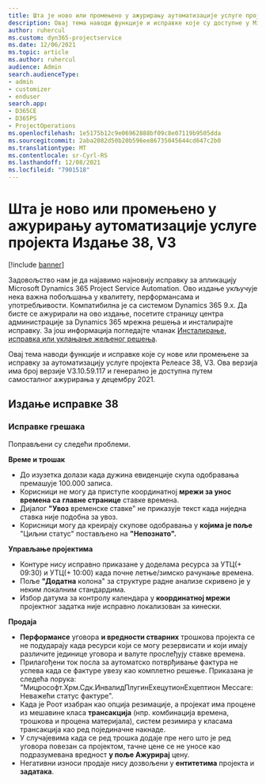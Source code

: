 ```yaml
---
title: Шта је ново или промењено у ажурирању аутоматизације услуге пројекта Издање 38, V3
description: Овај тема наводи функције и исправке које су доступне у Microsoft Dynamics 365 Project Service Automation издању Упдате Релеасе 38, V3.
author: ruhercul
ms.custom: dyn365-projectservice
ms.date: 12/06/2021
ms.topic: article
ms.author: ruhercul
audience: Admin
search.audienceType:
- admin
- customizer
- enduser
search.app:
- D365CE
- D365PS
- ProjectOperations
ms.openlocfilehash: 1e5175b12c9e06962888bf09c8e07119b9505dda
ms.sourcegitcommit: 2aba2082d50b20b596ee86735045644cd647c2b0
ms.translationtype: MT
ms.contentlocale: sr-Cyrl-RS
ms.lasthandoff: 12/08/2021
ms.locfileid: "7901518"
---
```

# <a name="whats-new-or-changed-in-project-service-automation-update-release-38-v3"></a>Шта је ново или промењено у ажурирању аутоматизације услуге пројекта Издање 38, V3

[!include [banner](../includes/psa-now-project-operations.md)]

Задовољство нам је да најавимо најновију исправку за апликацију Microsoft Dynamics 365 Project Service Automation. Ово издање укључује нека важна побољшања у квалитету, перформансама и употребљивости. Компатибилна је са системом Dynamics 365 9.x. Да бисте се ажурирали на ово издање, посетите страницу центра администрације за Dynamics 365 мрежна решења и инсталирајте исправку. За још информација погледајте чланак [Инсталирање, исправка или уклањање жељеног решења](/power-platform/admin/install-remove-preferred-solution).

Овај тема наводи функције и исправке које су нове или промењене за исправку за аутоматизацију услуге пројекта Релеасе 38, V3. Ова верзија има број верзије V3.10.59.117 и генерално је доступна путем самосталног ажурирања у децембру 2021.

## <a name="update-release-38"></a>Издање исправке 38

### <a name="bug-fixes"></a>Исправке грешака

Поправљени су следећи проблеми.

**Време и трошак**

- До изузетка долази када дужина евиденције скупа одобравања премашује 100.000 записа.
- Корисници не могу да приступе координатној **мрежи за унос времена са** **главне странице** ставке времена.
- Дијалог **"Увоз** временске ставке" не приказује текст када ниједна ставка није подобна за увоз.
- Корисници могу да креирају скупове одобравања у **којима је поље** "Циљни статус" постављено на **"Непознато".**

**Управљање пројектима**

- Контуре нису исправно приказане у доделама ресурса за УТЦ(+ 09:30) и УТЦ(+ 10:00) када почне летње/зимско рачунање времена.
- Поље **"Додатна** колона" за структуре радне анализе скривено је у неким локалним стандардима.
- Избор датума за контролу календара у **координатној мрежи** пројектног задатка није исправно локализован за кинески.

**Продаја**

- **Перформансе** уговора **и вредности стварних** трошкова пројекта се не подударају када ресурси који се могу резервисати и који имају различите јединице уговора и валуте прослеђују ставке времена.
- Прилагођени ток посла за аутоматско потврђивање фактура не успева када се фактуре увезу као комплетно решење. Приказана је следећа порука: "Мицрософт.Xрм.Сдк.ИнвалидПлугинЕxецутионЕxцептион Мессаге: Неважећи статус фактуре".
- Када је Роот изабран као опција резимације, а пројекат има процене из мешавине класа **трансакција** (нпр. комбинација времена, трошкова и процена материјала), систем резимира у класама трансакција као ред појединачне накнаде.
- У случајевима када се ред трошка додаје пре него што је ред уговора повезан са пројектом, тачне цене се не уносе као подразумевана вредност **у поље Ажурирај** цену.
- Негативни износи продаје нису дозвољени у **ентитетима** пројекта и **задатака**.
